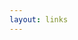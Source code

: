 ```yaml
---
layout: links
---
```


<!-- ---

<p align="center"><strong>欢迎申请🌟</strong></p>

### :link: 申请要求

{% rd 全站 HTTPS, false, false, red %}
{% rd 非资源站的原创类博客, false, false, red %}
{% rd 正版主题（仅针对付费主题）, false, false, red %}
{% rd 稳定访问，无广告推广（看情况）, false, false, red %}

<br>

最近清理了些不符合申请要求的友链 :thinking:
但友链还是很多，所以之后的友链会非常认真审核
要求有点多，介意就不要申请啦 :see_no_evil:

---

### :mailbox_closed: 留言申请

- 名称: Royce
- 网站: https://www.royce2003.top
- 简介: less is more.
- 头像: https://rmt.dogedoge.com/fetch/royce/storage/royce.png?fmt=webp

### :pencil: PR 申请

- 在配置文件末尾添加博客信息
- 参考之前格式，只需填写名字、简介和==不带 https 的链接==
- PR 时提供头像链接: https://rmt.dogedoge.com/fetch/royce/storage/royce.png?fmt=webp

<br>
<div>
{% btn /messageboard/, 留言, 留言 %}
{% btn https://github.com/royce003/blog/edit/master/source/_data/fluid_config.yml#L435, PR, PR %}
</div> -->
